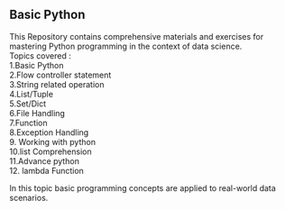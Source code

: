 ## Basic Python
This Repository contains comprehensive materials and exercises for mastering Python programming in the context of data science.  <br />
Topics covered : <br />
1.Basic Python <br />
2.Flow controller statement <br />
3.String related operation <br />
4.List/Tuple <br />
5.Set/Dict <br />
6.File Handling <br />
7.Function <br />
8.Exception Handling <br />
9. Working with python <br />
10.list Comprehension <br />
11.Advance python <br />
12. lambda Function <br />

In this topic basic programming concepts are applied to real-world data scenarios.
